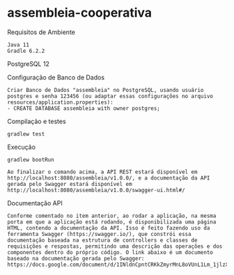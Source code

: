 # assembleia-cooperativa

Requisitos de Ambiente
	
	Java 11
	Gradle 6.2.2
  PostgreSQL 12
 
Configuração de Banco de Dados

	Criar Banco de Dados "assembleia" no PostgreSQL, usando usuário postgres e senha 123456 (ou adaptar essas configurações no arquivo resources/application.properties):
    - CREATE DATABASE assembleia with owner postgres;

Compilação e testes

	gradlew test

Execução

	gradlew bootRun
	
	Ao finalizar o comando acima, a API REST estará disponível em http://localhost:8080/assembleia/v1.0.0/, e a documentação da API gerada pelo Swagger estará disponível em http://localhost:8080/assembleia/v1.0.0/swagger-ui.html#/


Documentação API

	Conforme comentado no item anterior, ao rodar a aplicação, na mesma porta em que a aplicação está rodando, é disponibilizada uma página HTML, contendo a documentação da API. Isso é feito fazendo uso da ferramenta Swagger (https://swagger.io/), que constrói essa documentação baseada na estrutura de controllers e classes de requisições e respostas, permitindo uma descrição das operações e dos componentes dentro do próprio código. O link abaixo é um documento baseado na documentação gerada pelo Swagger:
	https://docs.google.com/document/d/1INldnCpntCRKkZmyrMnL8oVUnL1Lm_1jlzXHjsaXxGY
	
